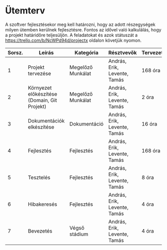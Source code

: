 # Ütemterv

A szoftver fejlesztésekor meg kell határozni, hogy az adott részegységek milyen ütemben kerülnek fejlesztésre. Fontos az idővel való kalkulálás, hogy a projekt határidőre teljesüljön. A feladatokat és azok státuszát a https://trello.com/b/NcWPd94d/projectx oldalon követjük nyomon.

| Sorsz.| Leírás                                       | Kategória         | Résztvevők                   | Tervezett | András | Erik    | Levente | Tamás   | Tényleges |
| ----- | -------------------------------------------- | ----------------- | ---------------------------- | --------- | ------ | ------- | ------- | ------- | --------- |
| 1     | Projekt tervezése                            | Megelőző Munkálat | András, Erik, Levente, Tamás | 168 óra   | 16 óra |         |         |         |           |
| 2     | Környezet előkészítése (Domain, Git Projekt) | Megelőző Munkálat | András, Erik, Levente, Tamás | 2 óra     | 1 óra  |         |         |         |           |     
| 3     | Dokumentációk elkészítése                    | Dokumentáció      | András, Erik, Levente, Tamás | 16 óra    | 5 óra  |         |         |         |           |
| 4     | Fejlesztés                                   | Fejlesztés        | András, Erik, Levente, Tamás | 168 óra   | 26 óra |         |         |         |           |
| 5     | Tesztelés                                    | Fejlesztés        | András, Erik, Levente, Tamás | 8 óra     | 2 óra  |         |         |         |           |
| 6     | Hibakeresés                                  | Fejlesztés        | András, Erik, Levente, Tamás | 4 óra     | 0,5 óra|         |         |         |           |
| 7     | Bevezetés                                    | Végső stádium     | András, Erik, Levente, Tamás | 4 óra     |        |         |         |         |           |
